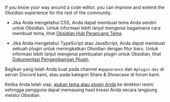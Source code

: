 If you know your way around a code editor, you can improve and extend the Obsidian experience for the rest of the community.

  
- Jika Anda mengetahui CSS, Anda dapat membuat tema Anda sendiri untuk Obsidian. Untuk informasi lebih lanjut mengenai bagaimana cara membuat tema, lihat [Obsidian Hub Perancang Tema](https://publish.obsidian.md/hub/04+-+Guides%2C+Workflows%2C+%26+Courses/for+Theme+Designers).

- Jika Anda mengetahui TypeScript atau JavaScript, Anda dapat membuat sebuah plugin untuk meningkatkan Obsidian dengan fitur baru. Untuk informasi lebih lanjut mengenai pembuatan plugin untuk Obsidian, lihat [Dokumentasi Pengembangan Plugin](https://marcus.se.net/obsidian-plugin-docs/).

Bagikan yang telah Anda buat pada channel `#appearance` dan `#plugin-dev` di server Discord kami, atau pada kategori Share & Showcase di forum kami.

Ketika Anda telah siap, [ajukan tema atau plugin Anda](https://github.com/obsidianmd/obsidian-releases#submit-your-plugin-or-theme) ke direktori resmi sehingga pengguna dapat memasang hasil kreasi Anda secara langsung melalui Obsidian.